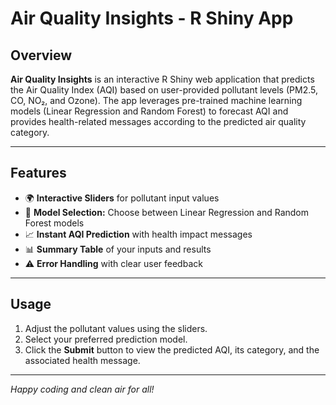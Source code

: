 # Air Quality Insights - R Shiny App


## Overview

**Air Quality Insights** is an interactive R Shiny web application that predicts the Air Quality Index (AQI) based on user-provided pollutant levels (PM2.5, CO, NO₂, and Ozone). The app leverages pre-trained machine learning models (Linear Regression and Random Forest) to forecast AQI and provides health-related messages according to the predicted air quality category.

---

## Features

- 🌍 **Interactive Sliders** for pollutant input values
- 🤖 **Model Selection:** Choose between Linear Regression and Random Forest models
- 📈 **Instant AQI Prediction** with health impact messages
- 📊 **Summary Table** of your inputs and results
- ⚠️ **Error Handling** with clear user feedback

---


## Usage

1. Adjust the pollutant values using the sliders.
2. Select your preferred prediction model.
3. Click the **Submit** button to view the predicted AQI, its category, and the associated health message.

---


*Happy coding and clean air for all!*
